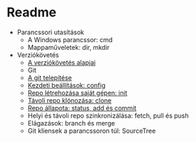 # Readme  

- Parancssori utasítások
    - A Windows parancssor: cmd
    - Mappaműveletek: dir, mkdir
- Verziókövetés
    - [A verziókövetés alapjai](./11_source_control_basics.md)
    - Git
    - [A git telepítése](./13_git_install.md)
    - [Kezdeti beállítások: config](./14_git_config.md)
    - [Repo létrehozása saját gépen: init](./15_git_init.md)
    - [Távoli repo klónozása: clone](./16_git_clone.md)
    - [Repo állapota: status, add és commit](./17_git_status.md)
    - Helyi és távoli repo szinkronizálása: fetch, pull és push
    - Elágazások: branch és merge
    - Git kliensek a parancssoron túl: SourceTree